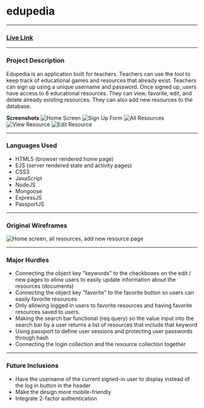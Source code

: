 # edupedia
___________________________

### [Live Link](https://edupedia.herokuapp.com/signup)
___________________________

### Project Description

Edupedia is an application built for teachers. Teachers can use the tool to keep track of educational games and resources that already exist. Teachers can sign up using a unique username and password. Once signed up, users have access to 6 educational resources. They can view, favorite, edit, and delete already existing resources. They can also add new resources to the database. 

**Screenshots**
![Home Screen](/images/projectTwoHomeScreen.png)
![Sign Up Form](/images/projectTwoSignUpForm.png)
![All Resources](/images/projectTwoAllResources.png)
![View Resource](/images/projectTwoViewResource.png)
![Edit Resource](/images/projectTwoEditScreen.png)

___________________________

### Languages Used
- HTML5 (browser rendered home page)
- EJS (server rendered state and activity pages)
- CSS3
- JavaScript
- NodeJS
- Mongoose
- ExpressJS
- PassportJS

___________________________

### Original Wireframes

![Home screen, all resources, add new resource page](https://media.git.generalassemb.ly/user/41193/files/605ecf80-b8f4-11ec-88a2-27dec2d53a2c)

___________________________

### Major Hurdles

- Connecting the object key "keywords" to the checkboxes on the edit / new pages to allow users to easily update information about the resources (documents)
- Connecting the object key "favorite" to the favorite button so users can easily favorite resources
- Only allowing logged in users to favorite resources and having favorite resources saved to users. 
- Making the search bar functional (req.query) so the value input into the search bar by a user returns a list of resources that include that keyword 
- Using passport to define user sessions and protecting user passwords through hash 
- Connecting the login collection and the resource collection together

___________________________

### Future Inclusions

- Have the username of the current signed-in user to display instead of the log in button in the header
- Make the design more mobile-friendly 
- Integrate 2-factor authentication